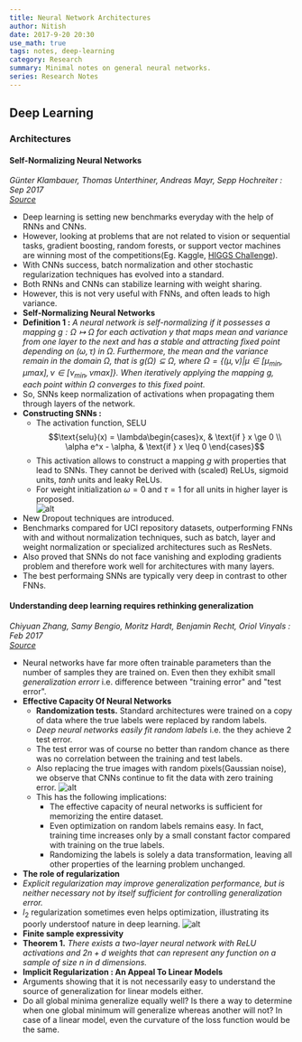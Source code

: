 ```yaml
---
title: Neural Network Architectures
author: Nitish
date: 2017-9-20 20:30
use_math: true
tags: notes, deep-learning
category: Research
summary: Minimal notes on general neural networks.
series: Research Notes
---
```


## **Deep Learning**

### **Architectures**

#### **Self-Normalizing Neural Networks**   
*Günter Klambauer, Thomas Unterthiner, Andreas Mayr, Sepp Hochreiter : Sep 2017*   
[*Source*](https://arxiv.org/abs/1706.02515)   

* Deep learning is setting new benchmarks everyday with the help of RNNs and CNNs.
* However, looking at problems that are not related to vision or sequential tasks, gradient boosting, random forests, or support vector machines are winning most of the competitions(Eg. Kaggle, [HIGGS Challenge](https://www.kaggle.com/c/higgs-boson)).
* With CNNs success, batch normalization and other stochastic regularization techniques has evolved into a standard.
* Both RNNs and CNNs can stabilize learning with weight sharing.
* However, this is not very useful with FNNs, and often leads to high variance.
* **Self-Normalizing Neural Networks**
* **Definition 1 :** *A neural network is self-normalizing if it possesses a mapping $g : \Omega \mapsto\Omega$ for each activation $y$ that maps mean and variance from one layer to the next and has a stable and attracting fixed point depending on $(\omega,\tau)$ in $\Omega$. Furthermore, the mean and the variance remain in the domain $\Omega$, that is $g(\Omega)\subseteq\Omega$, where $\Omega = \{(\mu,\nu)|\mu\in[\mu_{min}, \mu{max}], \nu\in[\nu_{min}, \nu{max}]\}$. When iteratively applying the mapping $g$, each point within $\Omega$ converges to this fixed point.*
* So, SNNs keep normalization of activations when propagating them through layers of the network.
* **Constructing SNNs :** 
    * The activation function, SELU
$$\text{selu}(x) = \lambda\begin{cases}x, & \text{if } x \ge 0 \\
\alpha e^x - \alpha, & \text{if } x \leq 0 \end{cases}$$
    * This activation allows to construct a mapping $g$ with properties that lead to SNNs. They cannot be derived with (scaled) ReLUs, sigmoid units, $tanh$ units and leaky ReLUs.
    * For weight initialization $\omega=0$ and $\tau=1$ for all units in higher layer is proposed.   
![alt](/images/papers/selfNeural1.jpg)   
* New Dropout techniques are introduced.
* Benchmarks compared for UCI repository datasets, outperforming FNNs with and without normalization techniques, such as batch, layer and weight normalization or specialized architectures such as ResNets.
* Also proved that SNNs do not face vanishing and exploding gradients problem and therefore work well for architectures with many layers.
* The best performaing SNNs are typically very deep in contrast to other FNNs.

#### **Understanding deep learning requires rethinking generalization**   
*Chiyuan Zhang, Samy Bengio, Moritz Hardt, Benjamin Recht, Oriol Vinyals : Feb 2017*   
[*Source*](https://arxiv.org/abs/1611.03530)   

* Neural networks have far more often trainable parameters than the number of samples they are trained on. Even then they exhibit small *generalization errorr* i.e. difference between "training error" and "test error".
* **Effective Capacity Of Neural Networks**
    * **Randomization tests.** Standard architectures were trained on a copy of data where the true labels were replaced by random labels. 
    * *Deep neural networks easily fit random labels* i.e. the they achieve 2 test error.
    * The test error was of course no better than random chance as there was no correlation between the training and test labels.
    * Also replacing the true images with random pixels(Gaussian noise), we observe that CNNs continue to fit the data with zero training error.
![alt](/images/papers/nnGeneralization1.jpg)   
    * This has the following implications:
        * The effective capacity of neural networks is sufficient for memorizing the entire dataset.
        * Even optimization on random labels remains easy. In fact, training time increases only by a small constant factor compared with training on the true labels.
        * Randomizing the labels is solely a data transformation, leaving all other properties of the learning problem unchanged.
* **The role of regularization**
* *Explicit regularization may improve generalization performance, but is neither necessary not by itself sufficient for controlling generalization error.*
* $l_2$ regularization sometimes even helps optimization, illustrating its poorly understoof nature in deep learning.
![alt](/images/papers/nnGeneralization2.jpg)   
* **Finite sample expressivity**
* **Theorem 1.** *There exists a two-layer neural network with ReLU activations and $2n+d$ weights that can represent any function on a sample of size $n$ in $d$ dimensions.*   
* **Implicit Regularization : An Appeal To Linear Models**
* Arguments showing that it is not necessarily easy to understand the source of generalization for linear models either.
* Do all global minima generalize equally well? Is there a way to determine when one global minimum will generalize whereas another will not? In case of a linear model, even the curvature of the loss function would be the same. 
